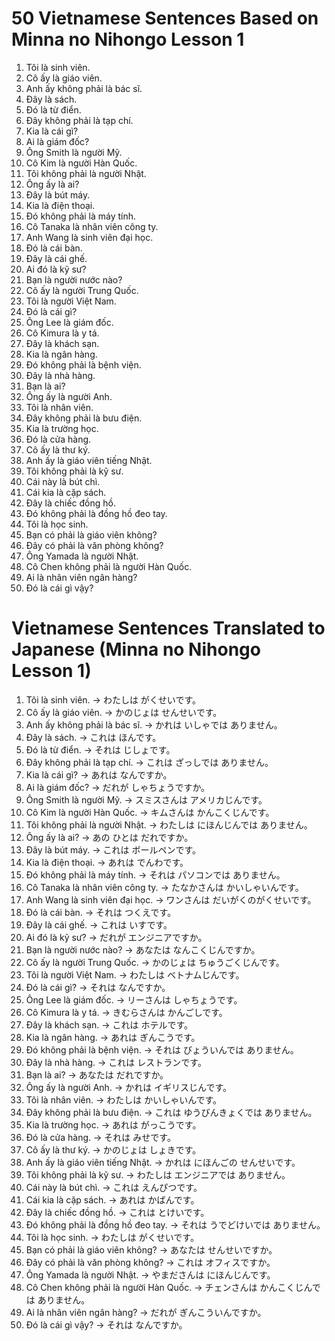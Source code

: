 # 50 Vietnamese Sentences Based on Minna no Nihongo Lesson 1

1. Tôi là sinh viên.
2. Cô ấy là giáo viên.
3. Anh ấy không phải là bác sĩ.
4. Đây là sách.
5. Đó là từ điển.
6. Đây không phải là tạp chí.
7. Kia là cái gì?
8. Ai là giám đốc?
9. Ông Smith là người Mỹ.
10. Cô Kim là người Hàn Quốc.
11. Tôi không phải là người Nhật.
12. Ông ấy là ai?
13. Đây là bút máy.
14. Kia là điện thoại.
15. Đó không phải là máy tính.
16. Cô Tanaka là nhân viên công ty.
17. Anh Wang là sinh viên đại học.
18. Đó là cái bàn.
19. Đây là cái ghế.
20. Ai đó là kỹ sư?
21. Bạn là người nước nào?
22. Cô ấy là người Trung Quốc.
23. Tôi là người Việt Nam.
24. Đó là cái gì?
25. Ông Lee là giám đốc.
26. Cô Kimura là y tá.
27. Đây là khách sạn.
28. Kia là ngân hàng.
29. Đó không phải là bệnh viện.
30. Đây là nhà hàng.
31. Bạn là ai?
32. Ông ấy là người Anh.
33. Tôi là nhân viên.
34. Đây không phải là bưu điện.
35. Kia là trường học.
36. Đó là cửa hàng.
37. Cô ấy là thư ký.
38. Anh ấy là giáo viên tiếng Nhật.
39. Tôi không phải là kỹ sư.
40. Cái này là bút chì.
41. Cái kia là cặp sách.
42. Đây là chiếc đồng hồ.
43. Đó không phải là đồng hồ đeo tay.
44. Tôi là học sinh.
45. Bạn có phải là giáo viên không?
46. Đây có phải là văn phòng không?
47. Ông Yamada là người Nhật.
48. Cô Chen không phải là người Hàn Quốc.
49. Ai là nhân viên ngân hàng?
50. Đó là cái gì vậy?

# Vietnamese Sentences Translated to Japanese (Minna no Nihongo Lesson 1)

1. Tôi là sinh viên. → わたしは がくせいです。
2. Cô ấy là giáo viên. → かのじょは せんせいです。
3. Anh ấy không phải là bác sĩ. → かれは いしゃでは ありません。
4. Đây là sách. → これは ほんです。
5. Đó là từ điển. → それは じしょです。
6. Đây không phải là tạp chí. → これは ざっしでは ありません。
7. Kia là cái gì? → あれは なんですか。
8. Ai là giám đốc? → だれが しゃちょうですか。
9. Ông Smith là người Mỹ. → スミスさんは アメリカじんです。
10. Cô Kim là người Hàn Quốc. → キムさんは かんこくじんです。
11. Tôi không phải là người Nhật. → わたしは にほんじんでは ありません。
12. Ông ấy là ai? → あの ひとは だれですか。
13. Đây là bút máy. → これは ボールペンです。
14. Kia là điện thoại. → あれは でんわです。
15. Đó không phải là máy tính. → それは パソコンでは ありません。
16. Cô Tanaka là nhân viên công ty. → たなかさんは かいしゃいんです。
17. Anh Wang là sinh viên đại học. → ワンさんは だいがくのがくせいです。
18. Đó là cái bàn. → それは つくえです。
19. Đây là cái ghế. → これは いすです。
20. Ai đó là kỹ sư? → だれが エンジニアですか。
21. Bạn là người nước nào? → あなたは なんこくじんですか。
22. Cô ấy là người Trung Quốc. → かのじょは ちゅうごくじんです。
23. Tôi là người Việt Nam. → わたしは ベトナムじんです。
24. Đó là cái gì? → それは なんですか。
25. Ông Lee là giám đốc. → リーさんは しゃちょうです。
26. Cô Kimura là y tá. → きむらさんは かんごしです。
27. Đây là khách sạn. → これは ホテルです。
28. Kia là ngân hàng. → あれは ぎんこうです。
29. Đó không phải là bệnh viện. → それは びょういんでは ありません。
30. Đây là nhà hàng. → これは レストランです。
31. Bạn là ai? → あなたは だれですか。
32. Ông ấy là người Anh. → かれは イギリスじんです。
33. Tôi là nhân viên. → わたしは かいしゃいんです。
34. Đây không phải là bưu điện. → これは ゆうびんきょくでは ありません。
35. Kia là trường học. → あれは がっこうです。
36. Đó là cửa hàng. → それは みせです。
37. Cô ấy là thư ký. → かのじょは しょきです。
38. Anh ấy là giáo viên tiếng Nhật. → かれは にほんごの せんせいです。
39. Tôi không phải là kỹ sư. → わたしは エンジニアでは ありません。
40. Cái này là bút chì. → これは えんぴつです。
41. Cái kia là cặp sách. → あれは かばんです。
42. Đây là chiếc đồng hồ. → これは とけいです。
43. Đó không phải là đồng hồ đeo tay. → それは うでどけいでは ありません。
44. Tôi là học sinh. → わたしは がくせいです。
45. Bạn có phải là giáo viên không? → あなたは せんせいですか。
46. Đây có phải là văn phòng không? → これは オフィスですか。
47. Ông Yamada là người Nhật. → やまださんは にほんじんです。
48. Cô Chen không phải là người Hàn Quốc. → チェンさんは かんこくじんでは ありません。
49. Ai là nhân viên ngân hàng? → だれが ぎんこういんですか。
50. Đó là cái gì vậy? → それは なんですか。
